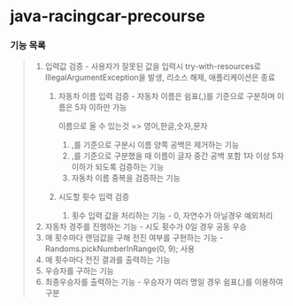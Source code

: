 # java-racingcar-precourse
### 기능 목록
> 1. 입력값 검증 - 사용자가 잘못된 값을 입력시 try-with-resources로
>   IllegalArgumentException을 발생, 리소스 해제, 애플리케이션은 종료
>    1. 자동차 이름 입력 검증 - 자동차 이름은 쉼표(,)를 기준으로 구분하며 이름은 5자 이하만 가능
>       
>       이름으로 올 수 있는것 => 영어,한글,숫자,문자
>       1. ,를 기준으로 구분시 이름 양쪽 공백은 제거하는 기능
>       2. ,를 기준으로 구분했을 때 이름이 글자 중간 공백 포함 1자 이상 5자 이하가 되도록 검증하는 기능
>       3. 자동차 이름 중복을 검증하는 기능
>    2. 시도할 횟수 입력 검증
>       1. 횟수 입력 값을 처리하는 기능 - 0, 자연수가 아닐경우 예외처리
> 2. 자동차 경주를 진행하는 기능 - 시도 횟수가 0일 경우 공동 우승
> 3. 매 횟수마다 랜덤값을 구해 전진 여부를 구현하는 기능 - Randoms.pickNumberInRange(0, 9); 사용
> 4. 매 횟수마다 전진 결과를 출력하는 기능
> 5. 우승자를 구하는 기능
> 6. 최종우승자를 출력하는 기능 - 우승자가 여러 명일 경우 쉼표(,)를 이용하여 구분
